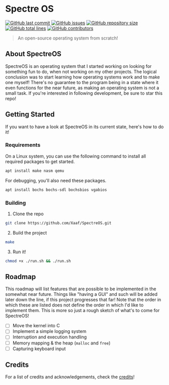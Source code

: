 # Spectre OS

[![GitHub last commit](https://img.shields.io/github/last-commit/Xaaf/SpectreOS?style=flat-square)](https://github.com/Xaaf/SpectreOS/commits)
[![GitHub issues](https://img.shields.io/github/issues-raw/Xaaf/SpectreOS?style=flat-square)](https://github.com/Xaaf/SpectreOS/issues)
[![GitHub repository size](https://img.shields.io/github/repo-size/Xaaf/SpectreOS?style=flat-square)]()
[![GitHub total lines](https://img.shields.io/tokei/lines/github/Xaaf/SpectreOS?style=flat-square)]()
[![GitHub contributors](https://img.shields.io/github/contributors-anon/Xaaf/SpectreOS?style=flat-square)]()

> An open-source operating system from scratch!
## About SpectreOS
SpectreOS is an operating system that I started working on looking for something fun to do, when not working on my other projects. The logical conclusion was to start learning how operating systems work and to make one myself! There's no guarantee to the program being in a state where it even functions for the near future, as making an operating system is not a small task. If you're interested in following development, be sure to star this repo!

## Getting Started
If you want to have a look at SpectreOS in its current state, here's how to do it!

### Requirements
On a Linux system, you can use the following command to install all required packages to get started.
```sh
apt install make nasm qemu 
```

For debugging, you'll also need these packages.
```sh
apt install bochs bochs-sdl bochsbios vgabios
```

### Building
1. Clone the repo 
```sh
git clone https://github.com/Xaaf/SpectreOS.git
```
2. Build the project
```sh
make
```
3. Run it!
```sh
chmod +x ./run.sh && ./run.sh
```

## Roadmap
This roadmap will list features that are possible to be implemented in the somewhat near future. Things like "having a GUI" and such will be added later down the line, if this project progresses that far! Note that the order in which these are listed does not define the order in which I'd like to implement them. This is more so just a rough sketch of what's to come for SpectreOS!
- [ ] Move the kernel into C
- [ ] Implement a simple logging system
- [ ] Interruption and execution handling
- [ ] Memory mapping & the heap (`malloc` and `free`)
- [ ] Capturing keyboard input

## Credits
For a list of credits and acknowledgements, check the [credits](https://github.com/Xaaf/SpectreOS/blob/main/CREDITS)!